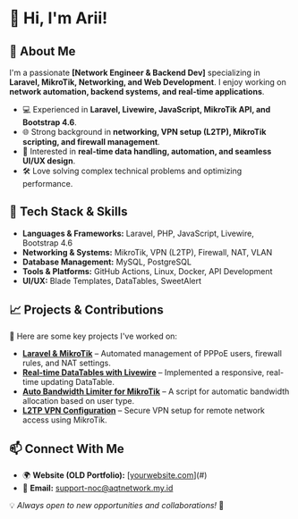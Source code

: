 # 👋 Hi, I'm Arii!

## 🚀 About Me
I'm a passionate **[Network Engineer & Backend Dev]** specializing in **Laravel, MikroTik, Networking, and Web Development**. I enjoy working on **network automation, backend systems, and real-time applications**.

- 💻 Experienced in **Laravel, Livewire, JavaScript, MikroTik API, and Bootstrap 4.6**.
- 🌐 Strong background in **networking, VPN setup (L2TP), MikroTik scripting, and firewall management**.
- 📡 Interested in **real-time data handling, automation, and seamless UI/UX design**.
- 🛠️ Love solving complex technical problems and optimizing performance.

## 🔧 Tech Stack & Skills
- **Languages & Frameworks:** Laravel, PHP, JavaScript, Livewire, Bootstrap 4.6
- **Networking & Systems:** MikroTik, VPN (L2TP), Firewall, NAT, VLAN
- **Database Management:** MySQL, PostgreSQL
- **Tools & Platforms:** GitHub Actions, Linux, Docker, API Development
- **UI/UX:** Blade Templates, DataTables, SweetAlert

## 📈 Projects & Contributions
🚀 Here are some key projects I've worked on:
- **[Laravel & MikroTik](#)** – Automated management of PPPoE users, firewall rules, and NAT settings.
- **[Real-time DataTables with Livewire](#)** – Implemented a responsive, real-time updating DataTable.
- **[Auto Bandwidth Limiter for MikroTik](#)** – A script for automatic bandwidth allocation based on user type.
- **[L2TP VPN Configuration](#)** – Secure VPN setup for remote network access using MikroTik.

## 📫 Connect With Me
- 🌍 **Website (OLD Portfolio):** [[yourwebsite.com](https://ariikun.surge.sh/#/)](#)
- 📧 **Email:** support-noc@aqtnetwork.my.id

💡 *Always open to new opportunities and collaborations!* 🚀

